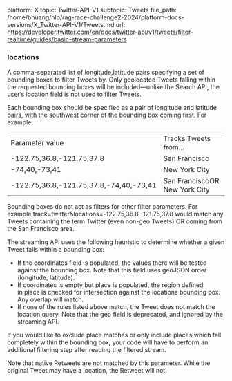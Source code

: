 platform: X
topic: Twitter-API-V1
subtopic: Tweets
file_path: /home/bhuang/nlp/rag-race-challenge2-2024/platform-docs-versions/X_Twitter-API-V1/Tweets.md
url: https://developer.twitter.com/en/docs/twitter-api/v1/tweets/filter-realtime/guides/basic-stream-parameters


### locations

A comma-separated list of longitude,latitude pairs specifying a set of bounding boxes to filter Tweets by. Only geolocated Tweets falling within the requested bounding boxes will be included—unlike the Search API, the user’s location field is not used to filter Tweets.

Each bounding box should be specified as a pair of longitude and latitude pairs, with the southwest corner of the bounding box coming first. For example:

|     |     |
| --- | --- |
| Parameter value | Tracks Tweets from... |
| \-122.75,36.8,-121.75,37.8 | San Francisco |
| \-74,40,-73,41 | New York City |
| \-122.75,36.8,-121.75,37.8,-74,40,-73,41 | San FranciscoOR New York City |

Bounding boxes do not act as filters for other filter parameters. For example track=twitter&locations=-122.75,36.8,-121.75,37.8 would match any Tweets containing the term Twitter (even non-geo Tweets) OR coming from the San Francisco area.

The streaming API uses the following heuristic to determine whether a given Tweet falls within a bounding box:

* If the coordinates field is populated, the values there will be tested against the bounding box. Note that this field uses geoJSON order (longitude, latitude).
* If coordinates is empty but place is populated, the region defined in place is checked for intersection against the locations bounding box. Any overlap will match.
* If none of the rules listed above match, the Tweet does not match the location query. Note that the geo field is deprecated, and ignored by the streaming API.

If you would like to exclude place matches or only include places which fall completely within the bounding box, your code will have to perform an additional filtering step after reading the filtered stream.

Note that native Retweets are not matched by this parameter. While the original Tweet may have a location, the Retweet will not.